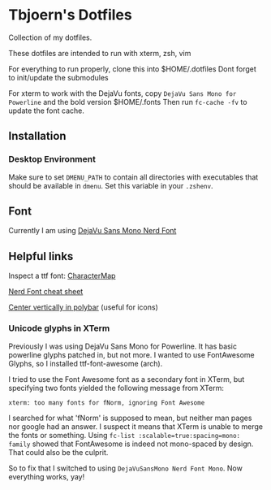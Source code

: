# Tbjoern's Dotfiles

Collection of my dotfiles.

These dotfiles are intended to run with xterm, zsh, vim

For everything to run properly, clone this into $HOME/.dotfiles
Dont forget to init/update the submodules

For xterm to work with the DejaVu fonts, copy `DejaVu Sans Mono for Powerline` and the bold version $HOME/.fonts
Then run `fc-cache -fv` to update the font cache.

## Installation

### Desktop Environment

Make sure to set `DMENU_PATH` to contain all directories with executables that should be available in `dmenu`.
Set this variable in your `.zshenv`.

## Font

Currently I am using [DejaVu Sans Mono Nerd Font](https://github.com/ryanoasis/nerd-fonts/blob/master/patched-fonts/DejaVuSansMono/Regular/complete/DejaVu%20Sans%20Mono%20Nerd%20Font%20Complete%20Mono.ttf)

## Helpful links

Inspect a ttf font: [CharacterMap](http://mathew-kurian.github.io/CharacterMap/)

[Nerd Font cheat sheet](https://www.nerdfonts.com/cheat-sheet)

[Center vertically in polybar](https://github.com/polybar/polybar/issues/478) (useful for icons)

### Unicode glyphs in XTerm

Previously I was using DejaVu Sans Mono for Powerline. It has basic powerline glyphs patched in, but not more. I wanted to use FontAwesome Glyphs, so I installed ttf-font-awesome (arch). 

I tried to use the Font Awesome font as a secondary font in XTerm, but specifying two fonts yielded the following message from XTerm:
```
xterm: too many fonts for fNorm, ignoring Font Awesome
```
I searched for what 'fNorm' is supposed to mean, but neither man pages nor google had an answer. I suspect it means that XTerm is unable to merge the fonts or something.
Using `fc-list :scalable=true:spacing=mono: family` showed that FontAwesome is indeed not mono-spaced by design. That could also be the culprit.

So to fix that I switched to using `DejaVuSansMono Nerd Font Mono`. Now everything works, yay!

